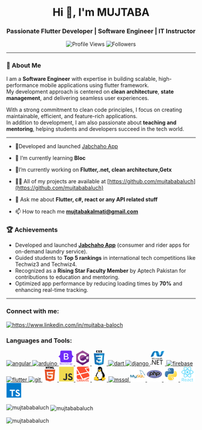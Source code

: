 <h1 align="center">Hi 👋, I'm MUJTABA</h1>
<h3 align="center">Passionate Flutter Developer | Software Engineer | IT Instructor</h3>
  <p align="center"> 
  <img src="https://komarev.com/ghpvc/?username=mujtababaluch&label=Profile%20Views&color=blue&style=plastic" alt="Profile Views" /> 
  <img src="https://img.shields.io/github/followers/mujtababaluch?label=Followers&style=social" alt="Followers" />
</p>

---

### 🚀 About Me
I am a **Software Engineer** with expertise in building scalable, high-performance mobile applications using flutter framework.  
My development approach is centered on **clean architecture**, **state management**, and delivering seamless user experiences.  

With a strong commitment to clean code principles, I focus on creating maintainable, efficient, and feature-rich applications.  
In addition to development, I am also passionate about **teaching and mentoring**, helping students and developers succeed in the tech world.

---


- 🔭Developed and launched [Jabchaho App](https://play.google.com/store/apps/details?id=com.ezlifetech.jabchaho&pcampaignid=web_share)

- 🌱 I’m currently learning **Bloc**

- 👯I’m currently working on **Flutter,.net, clean architecture,Getx**

- 👨‍💻 All of my projects are available at [https://github.com/mujtababaluch](https://github.com/mujtababaluch)

- 💬 Ask me about **Flutter, c#, react or any API related stuff**

- 📫 How to reach me **mujtabakalmati@gmail.com**

### 🏆 Achievements
- Developed and launched [**Jabchaho App**](https://play.google.com/store/apps/details?id=com.ezlifetech.jabchaho&pcampaignid=web_share) (consumer and rider apps for on-demand laundry service).  
- Guided students to **Top 5 rankings** in international tech competitions like Techwiz3 and Techwiz4.  
- Recognized as a **Rising Star Faculty Member** by Aptech Pakistan for contributions to education and mentoring.  
- Optimized app performance by reducing loading times by **70%** and enhancing real-time tracking.  

--- 

<h3 align="left">Connect with me:</h3>
<p align="left">
<a href="https://linkedin.com/in/https://www.linkedin.com/in/mujtaba-baloch" target="blank"><img align="center" src="https://raw.githubusercontent.com/rahuldkjain/github-profile-readme-generator/master/src/images/icons/Social/linked-in-alt.svg" alt="https://www.linkedin.com/in/mujtaba-baloch" height="30" width="40" /></a>
</p>

<h3 align="left">Languages and Tools:</h3>
<p align="left"> <a href="https://angular.io" target="_blank" rel="noreferrer"> <img src="https://angular.io/assets/images/logos/angular/angular.svg" alt="angular" width="40" height="40"/> </a> <a href="https://www.arduino.cc/" target="_blank" rel="noreferrer"> <img src="https://cdn.worldvectorlogo.com/logos/arduino-1.svg" alt="arduino" width="40" height="40"/> </a> <a href="https://getbootstrap.com" target="_blank" rel="noreferrer"> <img src="https://raw.githubusercontent.com/devicons/devicon/master/icons/bootstrap/bootstrap-plain-wordmark.svg" alt="bootstrap" width="40" height="40"/> </a> <a href="https://www.w3schools.com/cs/" target="_blank" rel="noreferrer"> <img src="https://raw.githubusercontent.com/devicons/devicon/master/icons/csharp/csharp-original.svg" alt="csharp" width="40" height="40"/> </a> <a href="https://www.w3schools.com/css/" target="_blank" rel="noreferrer"> <img src="https://raw.githubusercontent.com/devicons/devicon/master/icons/css3/css3-original-wordmark.svg" alt="css3" width="40" height="40"/> </a> <a href="https://dart.dev" target="_blank" rel="noreferrer"> <img src="https://www.vectorlogo.zone/logos/dartlang/dartlang-icon.svg" alt="dart" width="40" height="40"/> </a> <a href="https://www.djangoproject.com/" target="_blank" rel="noreferrer"> <img src="https://cdn.worldvectorlogo.com/logos/django.svg" alt="django" width="40" height="40"/> </a> <a href="https://dotnet.microsoft.com/" target="_blank" rel="noreferrer"> <img src="https://raw.githubusercontent.com/devicons/devicon/master/icons/dot-net/dot-net-original-wordmark.svg" alt="dotnet" width="40" height="40"/> </a> <a href="https://firebase.google.com/" target="_blank" rel="noreferrer"> <img src="https://www.vectorlogo.zone/logos/firebase/firebase-icon.svg" alt="firebase" width="40" height="40"/> </a> <a href="https://flutter.dev" target="_blank" rel="noreferrer"> <img src="https://www.vectorlogo.zone/logos/flutterio/flutterio-icon.svg" alt="flutter" width="40" height="40"/> </a> <a href="https://git-scm.com/" target="_blank" rel="noreferrer"> <img src="https://www.vectorlogo.zone/logos/git-scm/git-scm-icon.svg" alt="git" width="40" height="40"/> </a> <a href="https://www.w3.org/html/" target="_blank" rel="noreferrer"> <img src="https://raw.githubusercontent.com/devicons/devicon/master/icons/html5/html5-original-wordmark.svg" alt="html5" width="40" height="40"/> </a> <a href="https://developer.mozilla.org/en-US/docs/Web/JavaScript" target="_blank" rel="noreferrer"> <img src="https://raw.githubusercontent.com/devicons/devicon/master/icons/javascript/javascript-original.svg" alt="javascript" width="40" height="40"/> </a> <a href="https://laravel.com/" target="_blank" rel="noreferrer"> <img src="https://raw.githubusercontent.com/devicons/devicon/master/icons/laravel/laravel-plain-wordmark.svg" alt="laravel" width="40" height="40"/> </a> <a href="https://www.linux.org/" target="_blank" rel="noreferrer"> <img src="https://raw.githubusercontent.com/devicons/devicon/master/icons/linux/linux-original.svg" alt="linux" width="40" height="40"/> </a> <a href="https://www.microsoft.com/en-us/sql-server" target="_blank" rel="noreferrer"> <img src="https://www.svgrepo.com/show/303229/microsoft-sql-server-logo.svg" alt="mssql" width="40" height="40"/> </a> <a href="https://www.mysql.com/" target="_blank" rel="noreferrer"> <img src="https://raw.githubusercontent.com/devicons/devicon/master/icons/mysql/mysql-original-wordmark.svg" alt="mysql" width="40" height="40"/> </a> <a href="https://www.php.net" target="_blank" rel="noreferrer"> <img src="https://raw.githubusercontent.com/devicons/devicon/master/icons/php/php-original.svg" alt="php" width="40" height="40"/> </a> <a href="https://www.python.org" target="_blank" rel="noreferrer"> <img src="https://raw.githubusercontent.com/devicons/devicon/master/icons/python/python-original.svg" alt="python" width="40" height="40"/> </a> <a href="https://reactjs.org/" target="_blank" rel="noreferrer"> <img src="https://raw.githubusercontent.com/devicons/devicon/master/icons/react/react-original-wordmark.svg" alt="react" width="40" height="40"/> </a> <a href="https://www.typescriptlang.org/" target="_blank" rel="noreferrer"> <img src="https://raw.githubusercontent.com/devicons/devicon/master/icons/typescript/typescript-original.svg" alt="typescript" width="40" height="40"/> </a> </p>

<p><img align="left" src="https://github-readme-stats.vercel.app/api/top-langs?username=mujtababaluch&show_icons=true&locale=en&layout=compact" alt="mujtababaluch" /></p>

<p>&nbsp;<img align="center" src="https://github-readme-stats.vercel.app/api?username=mujtababaluch&show_icons=true&locale=en" alt="mujtababaluch" /></p>

<p><img align="center" src="https://github-readme-streak-stats.herokuapp.com/?user=mujtababaluch&" alt="mujtababaluch" /></p>
